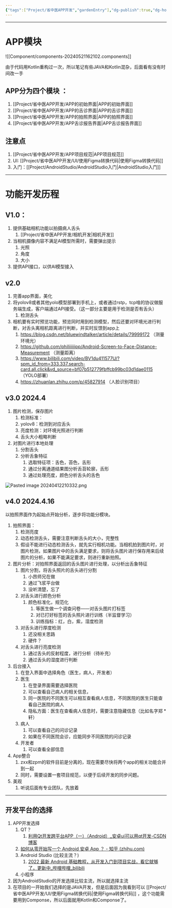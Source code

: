 ```yaml
---
{"tags":["Project/省中医APP开发","gardenEntry"],"dg-publish":true,"dg-home":"true","permalink":"/Project/省中医APP开发/省中医APP开发/","dgPassFrontmatter":true}
---
```




---
# APP模块
![[Component/components-20240521162102.components]]

由于代码用Kotlin重构过一次，所以笔记有些JAVA和Kotlin混杂，后面看有没有时间改一手
## APP分为四个模块 ：
1. [[Project/省中医APP开发/APP的初始界面\|APP的初始界面]]
2. [[Project/省中医APP开发/APP的舌诊界面\|APP的舌诊界面]]
3. [[Project/省中医APP开发/APP的拍照界面\|APP的拍照界面]]
4. [[Project/省中医APP开发/APP舌诊报告界面\|APP舌诊报告界面]]

## 注意点
1. [[Project/省中医APP开发/APP项目规范\|APP项目规范]]
2. UI: [[Project/省中医APP开发/UI/使用Figma转换代码\|使用Figma转换代码]]
3. 入门：[[Project/AndroidStudio/AndroidStudio入门\|AndroidStudio入门]]

---
# 功能开发历程
## V1.0：
1. 提供基础相机功能以拍摄病人舌头
	1. [[Project/省中医APP开发/相机开发\|相机开发]]
2. 当相机摄像内容不满足AI模型所需时，需要弹出提示
	1. 光照
	2. 角度
	3. 大小
3. 提供API接口，以供AI模型接入

## v2.0
1. 完善app界面，美化
2. 将yolov8或者其他yolo模型部署到手机上，或者通过rstp，tcp啥的协议做服务端生成，客户端通过API接受。（这一部分主要是用于检测是否有舌头）
	1. 检测舌头
3. 相机要有实时预览功能，预览同时用到检测模型，然后还要对环境光进行判断，对舌头离相机距离进行判断，并实时反馈到app上
	1. https://blog.csdn.net/bluewindtalker/article/details/79999172 （测量环境光）
	2. https://github.com/philiiiiiipp/Android-Screen-to-Face-Distance-Measurement （测量距离）
	3. https://www.bilibili.com/video/BV1du411577U/?spm_id_from=333.337.search-card.all.click&vd_source=bf07b512779fbffcb99bc03d1dae0115 （YOLO部署）
	4. https://zhuanlan.zhihu.com/p/45827914 （人脸识别项目）
## v3.0  2024.4
1. 图片检测，保存图片
	1. 检测标准：
	2. yolov8：检测到对应舌头
	3. 亮度检测：对环境光照进行判断
	4. 舌头大小粗略判断
2. 对图片进行本地处理
	1. 分割舌头
	2. 分析舌象特征
		1. 选取特征项：舌色，苔色，舌形
		2. 通过分离通道结果图分析舌苔轮廓，舌形
		3. 通过处理亮度，颜色分析舌头的舌色

![Pasted image 20240412210332.png](/img/user/Project/%E7%9C%81%E4%B8%AD%E5%8C%BBAPP%E5%BC%80%E5%8F%91/%E5%9B%BE%E7%89%87/Pasted%20image%2020240412210332.png)


## v4.0   2024.4.16
以拍照界面作为起始点开始分析，逐步将功能分模块。
1. 拍照界面：
	1. 检测亮度
	2. 动态检测舌头，需要注意判断舌头的大小，完整性
	3. 假设不能进行动态检测舌头，就先实行相机功能。当相机拍到图片时，对图片检测，如果图片中的舌头满足要求，则将舌头图片进行保存用来后续图片的分析，如果不能满足要求，则进行重新拍照。
2. 图片分析：对拍照界面返回的舌头图片进行处理，以分析出舌象特征
	1. 图片分割，将舌头照片的舌头进行分割
		1. 小昂师兄在做
		2. 通过飞浆平台做
		3. 没听清楚，忘了
	2. 对舌头进行颜色分析
		1. 颜色标准化，规范化
			1. 等医生做一个调查问卷——对舌头图片打标签
			2. 对已打好标签的舌头照片进行训练（半监督学习）
			3. 训练指标：红，白，紫，湿度检测
	3. 对舌头进行厚度检测
		1. 还没相关思路
		2. 硬件？
	4. 对舌头进行亮度检测
		1. 通过舌头的反射程度，进行分析（待补充）
		2. 通过舌头的湿度进行判断
3. 后台接入
	1. 在登入界面中选择角色（医生，病人，开发者）
	2. 医生
		1. 在登录界面需要选择医院
		2. 可以查看自己病人的相关信息，
		3. 同一医院的不同医生可以相互查看病人信息，不同医院的医生只能查看自己医院的病人
		4. 隐私方面：医生在查看病人信息时，需要注意隐藏信息（比如名字郑 * 轩）
	3. 病人
		1. 可以查看自己的问诊记录
		2. 如果在不同医院会诊，应能同步不同医院的问诊记录
	4. 开发者
		1. 可以查看全部信息
4. App整合
	1. zxx和zpm的软件目前是分离的，现在需要尽快将两个app的相关功能合并到一起
	2. 同时，需要设置一套项目规范，以便于后续开发的同步问题。
5. 美观
	1. 听说后面有专业团队，先放着

---
## 开发平台的选择
1. APP开发选择
	1. QT？
		1. [利用Qt开发跨平台APP（一）（Android）_安卓ui可以用qt开发-CSDN博客](https://blog.csdn.net/wikichan/article/details/77679783)
	2. [如何从零开始写一个 Android 安卓 App ？ - 知乎 (zhihu.com)](https://zhuanlan.zhihu.com/p/442096241)
	3. Android Studio (比较主流？)
		1. [2022 最新 Android 基础教程，从开发入门到项目实战，看它就够了，更新中_哔哩哔哩_bilibili](https://www.bilibili.com/video/BV19U4y1R7zV/?spm_id_from=333.337.search-card.all.click&vd_source=ed636aea03b32e53457a090439165487)
	4. 小程序
2. 因为AndroidStudio的开发选择比较主流，所以就选择主流
3. 在项目的一开始我们选择的是JAVA开发，但是后面因为我看到可以 [[Project/省中医APP开发/UI/使用Figma转换代码\|使用Figma转换代码]] ，这个功能需要用到Componse，所以后面就用Kotlin和Componse了。
